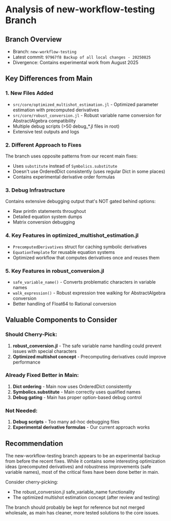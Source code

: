 # Analysis of new-workflow-testing Branch

## Branch Overview
- Branch: `new-workflow-testing`
- Latest commit: `97967f8 Backup of all local changes - 20250825`
- Divergence: Contains experimental work from August 2025

## Key Differences from Main

### 1. New Files Added
- `src/core/optimized_multishot_estimation.jl` - Optimized parameter estimation with precomputed derivatives
- `src/core/robust_conversion.jl` - Robust variable name conversion for AbstractAlgebra compatibility
- Multiple debug scripts (>50 debug_*.jl files in root)
- Extensive test outputs and logs

### 2. Different Approach to Fixes
The branch uses opposite patterns from our recent main fixes:
- Uses `substitute` instead of `Symbolics.substitute` 
- Doesn't use OrderedDict consistently (uses regular Dict in some places)
- Contains experimental derivative order formulas

### 3. Debug Infrastructure
Contains extensive debugging output that's NOT gated behind options:
- Raw println statements throughout
- Detailed equation system dumps
- Matrix conversion debugging

### 4. Key Features in optimized_multishot_estimation.jl
- `PrecomputedDerivatives` struct for caching symbolic derivatives
- `EquationTemplate` for reusable equation systems
- Optimized workflow that computes derivatives once and reuses them

### 5. Key Features in robust_conversion.jl
- `safe_variable_name()` - Converts problematic characters in variable names
- `walk_expression()` - Robust expression tree walking for AbstractAlgebra conversion
- Better handling of Float64 to Rational conversion

## Valuable Components to Consider

### Should Cherry-Pick:
1. **robust_conversion.jl** - The safe variable name handling could prevent issues with special characters
2. **Optimized multishot concept** - Precomputing derivatives could improve performance

### Already Fixed Better in Main:
1. **Dict ordering** - Main now uses OrderedDict consistently
2. **Symbolics.substitute** - Main correctly uses qualified names
3. **Debug gating** - Main has proper option-based debug control

### Not Needed:
1. **Debug scripts** - Too many ad-hoc debugging files
2. **Experimental derivative formulas** - Our current approach works

## Recommendation
The new-workflow-testing branch appears to be an experimental backup from before the recent fixes. While it contains some interesting optimization ideas (precomputed derivatives) and robustness improvements (safe variable names), most of the critical fixes have been done better in main. 

Consider cherry-picking:
- The robust_conversion.jl safe_variable_name functionality
- The optimized multishot estimation concept (after review and testing)

The branch should probably be kept for reference but not merged wholesale, as main has cleaner, more tested solutions to the core issues.